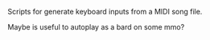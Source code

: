 Scripts for generate keyboard inputs from a MIDI song file.

Maybe is useful to autoplay as a bard on some mmo?
